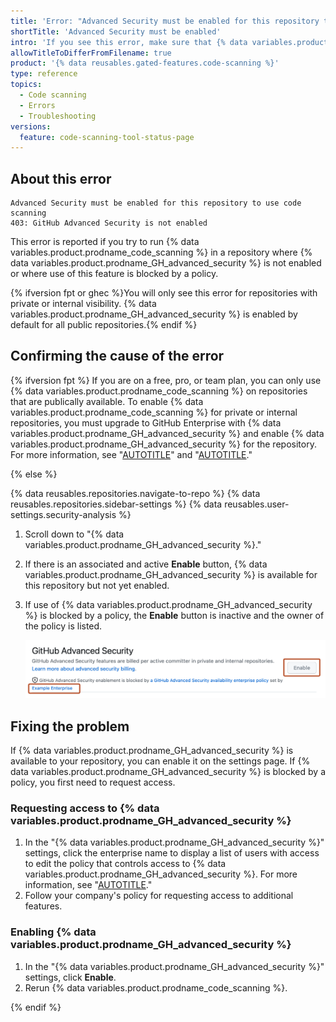 ```yaml
---
title: 'Error: "Advanced Security must be enabled for this repository to use code scanning"'
shortTitle: 'Advanced Security must be enabled'
intro: 'If you see this error, make sure that {% data variables.product.prodname_GH_advanced_security %} is enabled.'
allowTitleToDifferFromFilename: true
product: '{% data reusables.gated-features.code-scanning %}'
type: reference
topics:
  - Code scanning
  - Errors
  - Troubleshooting
versions:
  feature: code-scanning-tool-status-page
---
```


## About this error

```text
Advanced Security must be enabled for this repository to use code scanning
403: GitHub Advanced Security is not enabled
```

This error is reported if you try to run {% data variables.product.prodname_code_scanning %} in a repository where {% data variables.product.prodname_GH_advanced_security %} is not enabled or where use of this feature is blocked by a policy.

{% ifversion fpt or ghec %}You will only see this error for repositories with private or internal visibility. {% data variables.product.prodname_GH_advanced_security %} is enabled by default for all public repositories.{% endif %}

## Confirming the cause of the error

{% ifversion fpt %}
If you are on a free, pro, or team plan, you can only use {% data variables.product.prodname_code_scanning %} on repositories that are publically available. To enable {% data variables.product.prodname_code_scanning %} for private or internal repositories, you must upgrade to GitHub Enterprise with {% data variables.product.prodname_GH_advanced_security %} and enable {% data variables.product.prodname_GH_advanced_security %} for the repository. For more information, see "[AUTOTITLE](/get-started/learning-about-github/githubs-products#github-enterprise)" and "[AUTOTITLE](/get-started/learning-about-github/about-github-advanced-security)."

{% else %}

{% data reusables.repositories.navigate-to-repo %}
{% data reusables.repositories.sidebar-settings %}
{% data reusables.user-settings.security-analysis %}
1. Scroll down to "{% data variables.product.prodname_GH_advanced_security %}."
1. If there is an associated and active **Enable** button, {% data variables.product.prodname_GH_advanced_security %} is available for this repository but not yet enabled.
1. If use of {% data variables.product.prodname_GH_advanced_security %} is blocked by a policy, the **Enable** button is inactive and the owner of the policy is listed.

   ![Screenshot of the "{% data variables.product.prodname_GH_advanced_security %}" setting. The owner of the enterprise policy and the inactive "Enable" button are highlighted with a dark orange outline.](/assets/images/help/repository/ghas-enterprise-policy-block.png)

## Fixing the problem

If {% data variables.product.prodname_GH_advanced_security %} is available to your repository, you can enable it on the settings page. If {% data variables.product.prodname_GH_advanced_security %} is blocked by a policy, you first need to request access.

### Requesting access to {% data variables.product.prodname_GH_advanced_security %}

1. In the "{% data variables.product.prodname_GH_advanced_security %}" settings, click the enterprise name to display a list of users with access to edit the policy that controls access to {% data variables.product.prodname_GH_advanced_security %}. For more information, see "[AUTOTITLE](/admin/policies/enforcing-policies-for-your-enterprise/enforcing-policies-for-code-security-and-analysis-for-your-enterprise#enforcing-a-policy-for-the-use-of-github-advanced-security-in-your-enterprises-organizations)."
1. Follow your company's policy for requesting access to additional features.

### Enabling {% data variables.product.prodname_GH_advanced_security %}

1. In the "{% data variables.product.prodname_GH_advanced_security %}" settings, click **Enable**.
1. Rerun {% data variables.product.prodname_code_scanning %}.

{% endif %}
